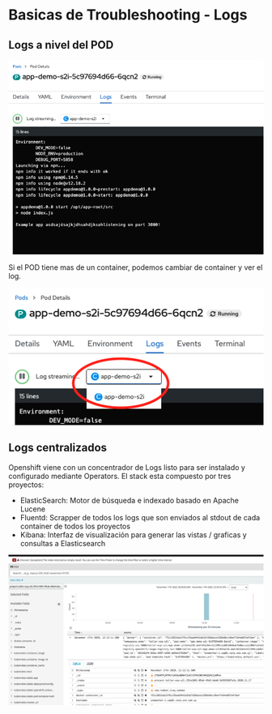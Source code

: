 # Basicas de Troubleshooting - Logs

## Logs a nivel del POD  

![POD's Log](../images/logs-pod.png)  

Si el POD tiene mas de un container, podemos cambiar de container y ver el log.  

![POD's Log](../images/containers-selection.png)  

## Logs centralizados

Openshift viene con un concentrador de Logs listo para ser instalado y configurado mediante Operators. El stack esta compuesto por tres proyectos:

* ElasticSearch: Motor de búsqueda e indexado basado en Apache Lucene
* Fluentd: Scrapper de todos los logs que son enviados al stdout de cada container de todos los proyectos
* Kibana: Interfaz de visualización para generar las vistas / graficas y consultas a Elasticsearch

![Kibana Logs](../images/kibana-logs.png)  